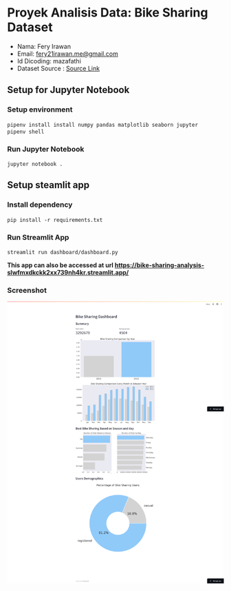# Proyek Analisis Data: Bike Sharing Dataset
- Nama: Fery Irawan
- Email: fery21irawan.me@gmail.com
- Id Dicoding: mazafathi
- Dataset Source : [Source Link](https://drive.google.com/file/d/1RaBmV6Q6FYWU4HWZs80Suqd7KQC34diQ/view)

## Setup for Jupyter Notebook

### Setup environment
```
pipenv install install numpy pandas matplotlib seaborn jupyter
pipenv shell
```

### Run Jupyter Notebook
```
jupyter notebook .
```

## Setup steamlit app

### Install dependency
```
pip install -r requirements.txt
```

### Run Streamlit App 
```
streamlit run dashboard/dashboard.py
```

**This app can also be accessed at url https://bike-sharing-analysis-slwfmxdkckk2xx739nh4kr.streamlit.app/**

### Screenshot
![](screenshot.png)